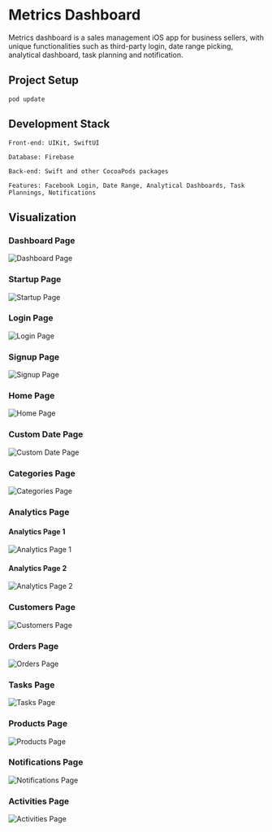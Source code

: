 # Metrics Dashboard
Metrics dashboard is a sales management iOS app for business sellers, with unique functionalities such as third-party login, date range picking, analytical dashboard, task planning and notification.

## Project Setup
```
pod update
```


## Development Stack
```
Front-end: UIKit, SwiftUI

Database: Firebase

Back-end: Swift and other CocoaPods packages

Features: Facebook Login, Date Range, Analytical Dashboards, Task Plannings, Notifications
```


## Visualization

### Dashboard Page
![Dashboard Page](https://github.com/Yrh7383111/Metrics-Dashboard/blob/master/Visualizations/Dashboard.png)

### Startup Page
![Startup Page](https://github.com/Yrh7383111/Metrics-Dashboard/blob/master/Visualizations/Startup.png)

### Login Page
![Login Page](https://github.com/Yrh7383111/Metrics-Dashboard/blob/master/Visualizations/Login.png)

### Signup Page
![Signup Page](https://github.com/Yrh7383111/Metrics-Dashboard/blob/master/Visualizations/Signup.png)

### Home Page
![Home Page](https://github.com/Yrh7383111/Metrics-Dashboard/blob/master/Visualizations/Home.png)

### Custom Date Page
![Custom Date Page](https://github.com/Yrh7383111/Metrics-Dashboard/blob/master/Visualizations/Custom%20Date.png)

### Categories Page
![Categories Page](https://github.com/Yrh7383111/Metrics-Dashboard/blob/master/Visualizations/Categories.png)

### Analytics Page
#### Analytics Page 1
![Analytics Page 1](https://github.com/Yrh7383111/Metrics-Dashboard/blob/master/Visualizations/Analytics%20-%201.png)
#### Analytics Page 2
![Analytics Page 2](https://github.com/Yrh7383111/Metrics-Dashboard/blob/master/Visualizations/Analytics%20-%202.png)

### Customers Page
![Customers Page](https://github.com/Yrh7383111/Metrics-Dashboard/blob/master/Visualizations/Customers%20-%202.png)

### Orders Page
![Orders Page](https://github.com/Yrh7383111/Metrics-Dashboard/blob/master/Visualizations/Orders.png)

### Tasks Page
![Tasks Page](https://github.com/Yrh7383111/Metrics-Dashboard/blob/master/Visualizations/Tasks.png)

### Products Page
![Products Page](https://github.com/Yrh7383111/Metrics-Dashboard/blob/master/Visualizations/Products%20-%202.png)

### Notifications Page
![Notifications Page](https://github.com/Yrh7383111/Metrics-Dashboard/blob/master/Visualizations/Notifications.png)

### Activities Page
![Activities Page](https://github.com/Yrh7383111/Metrics-Dashboard/blob/master/Visualizations/Activities.png)

